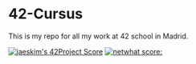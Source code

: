 # 42-Cursus
This is my repo for all my work at 42 school in Madrid.


[![jaeskim's 42Project Score](https://badge42.herokuapp.com/api/project/ldurante/Libft)](https://github.com/JaeSeoKim/badge42)
[![netwhat score: ](https://badge42.herokuapp.com/api/project/ldurante/get_next_line)](https://github.com/JaeSeoKim/badge42)
